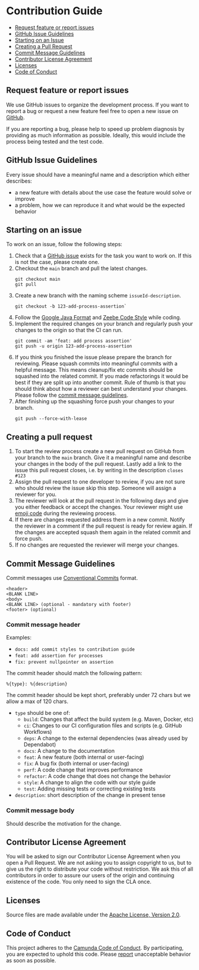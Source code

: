 # Contribution Guide

* [Request feature or report issues](#request-feature-or-report-issues)
* [GitHub Issue Guidelines](#github-issue-guidelines)
* [Starting on an Issue](#starting-on-an-issue)
* [Creating a Pull Request](#creating-a-pull-request)
* [Commit Message Guidelines](#commit-message-guidelines)
* [Contributor License Agreement](#contributor-license-agreement)
* [Licenses](#licenses)
* [Code of Conduct](#code-of-conduct)

## Request feature or report issues

We use GitHub issues to organize the development process. If you want to
report a bug or request a new feature feel free to open a new issue on
[GitHub][issues].

If you are reporting a bug, please help to speed up problem diagnosis by
providing as much information as possible. Ideally, this would include the process being tested and
the test code.

## GitHub Issue Guidelines

Every issue should have a meaningful name and a description which either
describes:
- a new feature with details about the use case the feature would solve or
  improve
- a problem, how we can reproduce it and what would be the expected behavior

## Starting on an issue

To work on an issue, follow the following steps:

1. Check that a [GitHub issue][issues] exists for the task you want to work on. If this is not the
   case, please create one.
2. Checkout the `main` branch and pull the latest changes.
   ```
   git checkout main
   git pull
   ```
3. Create a new branch with the naming scheme `issueId-description`.
   ```
   git checkout -b 123-add-process-assertion`
   ```
4. Follow the [Google Java Format](https://github.com/google/google-java-format#intellij-android-studio-and-other-jetbrains-ides)
   and [Zeebe Code Style](https://github.com/zeebe-io/zeebe/wiki/Code-Style) while coding.
5. Implement the required changes on your branch and regularly push your
   changes to the origin so that the CI can run.
   ```
   git commit -am 'feat: add process assertion'
   git push -u origin 123-add-process-assertion
   ```
6. If you think you finished the issue please prepare the branch for reviewing.
   Please squash commits into meaningful commits with a helpful message. This means cleanup/fix etc
   commits should be squashed into the related commit. If you made refactorings
   it would be best if they are split up into another commit. Rule of thumb is
   that you should think about how a reviewer can best understand your changes.
   Please follow the [commit message guidelines](#commit-message-guidelines).
7. After finishing up the squashing force push your changes to your branch.
   ```
   git push --force-with-lease
   ```

## Creating a pull request

1. To start the review process create a new pull request on GitHub from your
   branch to the `main` branch. Give it a meaningful name and describe
   your changes in the body of the pull request. Lastly add a link to the issue
   this pull request closes, i.e. by writing in the description `closes #123`
2. Assign the pull request to one developer to review, if you are not sure who
   should review the issue skip this step. Someone will assign a reviewer for
   you.
3. The reviewer will look at the pull request in the following days and give
   you either feedback or accept the changes. Your reviewer might use
   [emoji code](https://devblogs.microsoft.com/appcenter/how-the-visual-studio-mobile-center-team-does-code-review/#introducing-the-emoji-code)
   during the reviewing process.
  1. If there are changes requested address them in a new commit. Notify the
     reviewer in a comment if the pull request is ready for review again. If
     the changes are accepted squash them again in the related commit and force push.
  2. If no changes are requested the reviewer will merge your changes.

## Commit Message Guidelines

Commit messages use [Conventional Commits](https://www.conventionalcommits.org/en/v1.0.0/#summary) format.

```
<header>
<BLANK LINE>
<body>
<BLANK LINE> (optional - mandatory with footer)
<footer> (optional)
```


### Commit message header
Examples:

* `docs: add commit styles to contribution guide`
* `feat: add assertion for processes`
* `fix: prevent nullpointer on assertion`

The commit header should match the following pattern:
```
%{type}: %{description}
```

The commit header should be kept short, preferably under 72 chars but we allow a max of 120 chars.

- `type` should be one of:
  - `build`: Changes that affect the build system (e.g. Maven, Docker, etc)
  - `ci`: Changes to our CI configuration files and scripts (e.g. GitHub Workflows)
  - `deps`: A change to the external dependencies (was already used by Dependabot)
  - `docs`:  A change to the documentation
  - `feat`: A new feature (both internal or user-facing)
  - `fix`: A bug fix (both internal or user-facing)
  - `perf`: A code change that improves performance
  - `refactor`: A code change that does not change the behavior
  - `style`: A change to align the code with our style guide
  - `test`: Adding missing tests or correcting existing tests
- `description`: short description of the change in present tense

### Commit message body

Should describe the motivation for the change.

## Contributor License Agreement

You will be asked to sign our Contributor License Agreement when you open a Pull Request. We are not
asking you to assign copyright to us, but to give us the right to distribute
your code without restriction. We ask this of all contributors in order to
assure our users of the origin and continuing existence of the code. You only
need to sign the CLA once.

## Licenses

Source files are made available under the [Apache License, Version 2.0](/licenses/APACHE-2.0.txt).

## Code of Conduct

This project adheres to the [Camunda Code of Conduct](https://camunda.com/events/code-conduct/).
By participating, you are expected to uphold this code. Please [report](https://camunda.com/events/code-conduct/reporting-violations/)
unacceptable behavior as soon as possible.

[issues]: https://github.com/camunda-cloud/camunda-cloud-testing/issues
